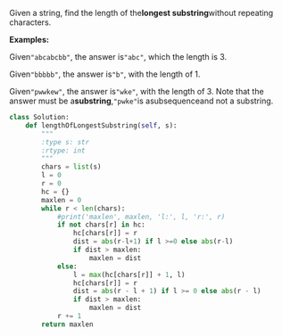 Given a string, find the length of the**longest substring**without repeating characters.

**Examples:**

Given`"abcabcbb"`, the answer is`"abc"`, which the length is 3.

Given`"bbbbb"`, the answer is`"b"`, with the length of 1.

Given`"pwwkew"`, the answer is`"wke"`, with the length of 3. Note that the answer must be a**substring**,`"pwke"`is asubsequenceand not a substring.



```py
class Solution:
    def lengthOfLongestSubstring(self, s):
        """
        :type s: str
        :rtype: int
        """
        chars = list(s)
        l = 0
        r = 0
        hc = {}
        maxlen = 0
        while r < len(chars):
            #print('maxlen', maxlen, 'l:', l, 'r:', r)
            if not chars[r] in hc:
                hc[chars[r]] = r
                dist = abs(r-l+1) if l >=0 else abs(r-l)
                if dist > maxlen:
                    maxlen = dist
            else:
                l = max(hc[chars[r]] + 1, l)
                hc[chars[r]] = r
                dist = abs(r - l + 1) if l >= 0 else abs(r - l)
                if dist > maxlen:
                    maxlen = dist
            r += 1
        return maxlen

```



